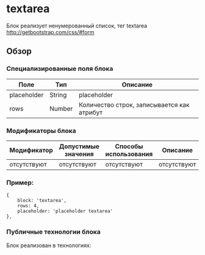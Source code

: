 # textarea

Блок реализует ненумерованный список, тег textarea http://getbootstrap.com/css/#form

## Обзор

### Специализированные поля блока

| Поле | Тип | Описание |
| ----------- | ------------------- | -------- |
| placeholder | String | placeholder |
| rows | Number | Количество строк, записывается как атрибут |


### Модификаторы блока

| Модификатор | Допустимые значения | Способы использования | Описание |
| ----------- | ------------------- | -------------------- | -------- |
| отсутствуют | отсутствуют | отсутствуют | отсутствуют |


### Пример:
```
{
    block: 'textarea',
    rows: 4,
    placeholder: 'placeholder textarea'
},
```

### Публичные технологии блока

Блок реализован в технологиях:





